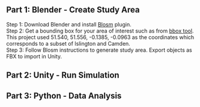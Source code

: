 Part 1: Blender - Create Study Area
---
Step 1: Download Blender and install [Blosm](https://prochitecture.gumroad.com/l/blender-osm) plugin.<br/>
Step 2: Get a bounding box for your area of interest such as from [bbox tool](https://norbertrenner.de/osm/bbox.html). This project used 51.540, 51.556, -0.1385, -0.0963 as the coordinates which corresponds to a subset of Islington and Camden.<br/>
Step 3: Follow Blosm instructions to generate study area. Export objects as FBX to import in Unity.


**Part 2: Unity - Run Simulation**
---


**Part 3: Python - Data Analysis**
---



